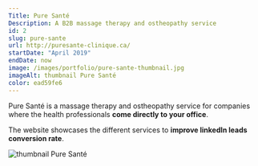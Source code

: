 ```yaml
---
Title: Pure Santé
Description: A B2B massage therapy and ostheopathy service
id: 2
slug: pure-sante
url: http://puresante-clinique.ca/
startDate: "April 2019"
endDate: now
image: /images/portfolio/pure-sante-thumbnail.jpg
imageAlt: thumbnail Pure Santé
color: ead59fe6
---
```


Pure Santé is a massage therapy and ostheopathy service for companies where the health professionals **come directly to your office**.

The website showcases the different services to **improve linkedIn leads conversion rate**.

![thumbnail Pure Santé](/images/portfolio/pure-sante-thumbnail.jpg)